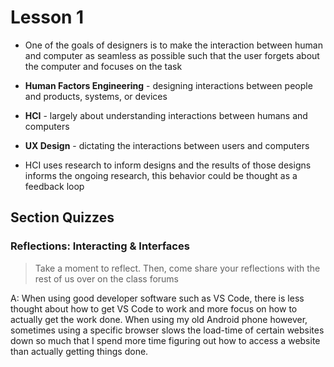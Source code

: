 # Lesson 1

- One of the goals of designers is to make the interaction between human and computer as seamless as possible such that the user forgets about the computer and focuses on the task

- **Human Factors Engineering** - designing interactions between people and products, systems, or devices
- **HCI** - largely about understanding interactions between humans and computers
- **UX Design** - dictating the interactions between users and computers
- HCI uses research to inform designs and the results of those designs informs the ongoing research, this behavior could be thought as a feedback loop

## Section Quizzes

### Reflections: Interacting & Interfaces

> Take a moment to reflect. Then, come share your reflections with the rest of us over on the class forums

A: When using good developer software such as VS Code, there is less thought about how to get VS Code to work and more focus on how to actually get the work done. When using my old Android phone however, sometimes using a specific browser slows the load-time of certain websites down so much that I spend more time figuring out how to access a website than actually getting things done.